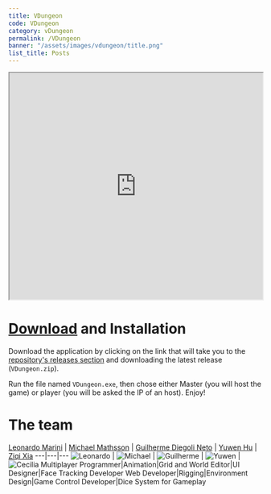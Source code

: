 ```yaml
---
title: VDungeon
code: VDungeon
category: vDungeon
permalink: /VDungeon
banner: "/assets/images/vdungeon/title.png"
list_title: Posts
---
```


<iframe src="https://drive.google.com/file/d/1vWwAvstuZiCn9L2g9PVEvxkBK_8MLckx/preview" width="100%" height="450px" allowfullscreen></iframe>

# [Download](https://github.com/Bamarin/AGI20_Group05_VDungeon/releases) and Installation
Download the application by clicking on the link that will take you to the [repository's releases section](https://github.com/Bamarin/AGI20_Group05_VDungeon/releases) and downloading the latest release (`VDungeon.zip`).

Run the file named `VDungeon.exe`, then chose either Master (you will host the game) or player (you will be asked the IP of an host).
Enjoy!

# The team

[Leonardo Marini](/VDungeon/leonardo) | [Michael Mathsson](/VDungeon/michael) | [Guilherme Diegoli Neto](/VDungeon/guilherme) | [Yuwen Hu](/VDungeon/yuwen) | [Ziqi Xia](/VDungeon/cecilia)
---|---|---
![Leonardo][leonardo] | ![Michael][michael] | ![Guilherme][guilherme] | ![Yuwen][yuwen] | ![Cecilia][cecilia]
Multiplayer Programmer|Animation|Grid and World Editor|UI Designer|Face Tracking Developer
Web Developer|Rigging|Environment Design|Game Control Developer|Dice System for Gameplay



[leonardo]: /assets/images/vdungeon/leonardo.jpg
[michael]: /assets/images/vdungeon/michael.jpg
[guilherme]: /assets/images/vdungeon/guilherme.jpg
[yuwen]: /assets/images/vdungeon/yuwen.jpg
[cecilia]: /assets/images/vdungeon/cecilia.jpg




